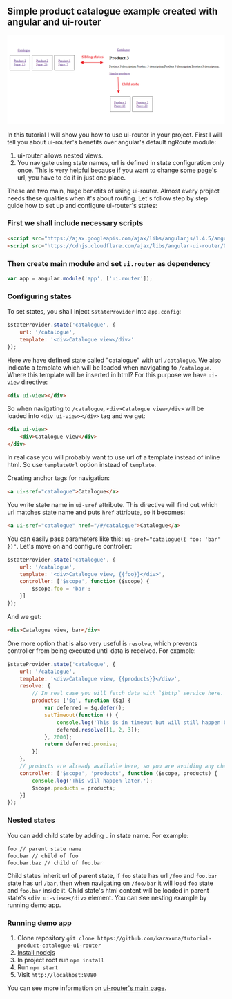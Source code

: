 ## Simple product catalogue example created with angular and ui-router

![diagram](./screens/diagram.png)

In this tutorial I will show you how to use ui-router in your project. First I will tell you about ui-router's benefits over angular's default ngRoute module:

1. ui-router allows nested views.
2. You navigate using state names, url is defined in state configuration only once. This is very helpful because if you want to change some page's url, you have to do it in just one place.

These are two main, huge benefits of using ui-router. Almost every project needs these qualities when it's about routing. Let's follow step by step guide how to set up and configure ui-router's states:

### First we shall include necessary scripts

```html
<script src="https://ajax.googleapis.com/ajax/libs/angularjs/1.4.5/angular.min.js"></script>
<script src="https://cdnjs.cloudflare.com/ajax/libs/angular-ui-router/0.2.18/angular-ui-router.min.js"></script>
```
    
### Then create main module and set `ui.router` as dependency

```javascript
var app = angular.module('app', ['ui.router']);
```

### Configuring states
To set states, you shall inject `$stateProvider` into `app.config`:

```javascript
$stateProvider.state('catalogue', {
    url: '/catalogue',
    template: '<div>Catalogue view</div>'
});
```

Here we have defined state called "catalogue" with url `/catalogue`. We also indicate a template which will be loaded when navigating to `/catalogue`. Where this template will be inserted in html? For this purpose we have `ui-view` directive:

```html
<div ui-view></div>
```

So when navigating to `/catalogue`, `<div>Catalogue view</div>` will be loaded into `<div ui-view></div>` tag and we get:

```html
<div ui-view>
    <div>Catalogue view</div>
</div>
```

In real case you will probably want to use url of a template instead of inline html. So use `templateUrl` option instead of `template`.

Creating anchor tags for navigation:

```html
<a ui-sref="catalogue">Catalogue</a>
```

You write state name in `ui-sref` attribute. This directive will find out which url matches state name and puts `href` attribute, so it becomes:

```html
<a ui-sref="catalogue" href="/#/catalogue">Catalogue</a>
```

You can easily pass parameters like this: `ui-sref="catalogue({ foo: 'bar' })"`. Let's move on and configure controller:

```javascript
$stateProvider.state('catalogue', {
    url: '/catalogue',
    template: '<div>Catalogue view, {{foo}}</div>',
    controller: ['$scope', function ($scope) {
        $scope.foo = 'bar';
    }]
});
```

And we get:

```html
<div>Catalogue view, bar</div>
```

One more option that is also very useful is `resolve`, which prevents controller from being executed until data is received. For example:

```javascript
$stateProvider.state('catalogue', {
    url: '/catalogue',
    template: '<div>Catalogue view, {{products}}</div>',
    resolve: {
        // In real case you will fetch data with `$http` service here.
        products: ['$q', function ($q) {
            var deferred = $q.defer();
            setTimeout(function () {
                console.log('This is in timeout but will still happen before controller executes.');
                defered.resolve([1, 2, 3]);
            }, 2000);
            return deferred.promise;
        }]
    },
    // products are already available here, so you are avoiding any checks if products are loaded or not yet.
    controller: ['$scope', 'products', function ($scope, products) {
        console.log('This will happen later.');
        $scope.products = products;
    }]
});
```

### Nested states
You can add child state by adding `.` in state name. For example:

    foo // parent state name
    foo.bar // child of foo
    foo.bar.baz // child of foo.bar
    
Child states inherit url of parent state, if `foo` state has url `/foo` and `foo.bar` state has url `/bar`, then when navigating on `/foo/bar` it will load `foo` state and `foo.bar` inside it. Child state's html content will be loaded in parent state's `<div ui-view></div>` element. You can see nesting example by running demo app.

### Running demo app
1. Clone repository `git clone https://github.com/karaxuna/tutorial-product-catalogue-ui-router`
2. [Install nodejs](https://nodejs.org/en/download/)
3. In project root run `npm install`
4. Run `npm start`
5. Visit `http://localhost:8080`

You can see more information on [ui-router's main page](https://angular-ui.github.io/ui-router/site/#/api/ui.router).
